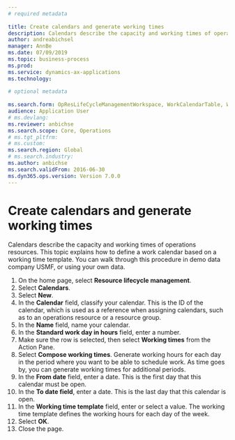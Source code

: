 ```yaml
--- 
# required metadata 
 
title: Create calendars and generate working times
description: Calendars describe the capacity and working times of operations resources. This topic explains how to define a work calendar based on a working time template.  
author: andreabichsel
manager: AnnBe 
ms.date: 07/09/2019
ms.topic: business-process 
ms.prod:  
ms.service: dynamics-ax-applications 
ms.technology:  
 
# optional metadata 
 
ms.search.form: OpResLifeCycleManagementWorkspace, WorkCalendarTable, WorkCalendarDate   
audience: Application User 
# ms.devlang:  
ms.reviewer: anbichse
ms.search.scope: Core, Operations 
# ms.tgt_pltfrm:  
# ms.custom:  
ms.search.region: Global
# ms.search.industry: 
ms.author: anbichse
ms.search.validFrom: 2016-06-30 
ms.dyn365.ops.version: Version 7.0.0 
---
```

# Create calendars and generate working times



Calendars describe the capacity and working times of operations resources. This topic explains how to define a work calendar based on a working time template. You can walk through this procedure in demo data company USMF, or using your own data.

1. On the home page, select **Resource lifecycle management**.
2. Select **Calendars**.
3. Select **New**.
4. In the **Calendar** field, classify your calendar. This is the ID of the calendar, which is used as a reference when assigning calendars, such as to an operations resource or a resource group.  
5. In the **Name** field, name your calendar.
6. In the **Standard work day in hours** field, enter a number.
7. Make sure the row is selected, then select **Working times** from the Action Pane.
8. Select **Compose working times**. Generate working hours for each day in the period where you want to be able to schedule work. As time goes by, you can generate working times for additional periods.  
9. In the **From date** field, enter a date. This is the first day that this calendar must be open.  
10. In the **To date field**, enter a date. This is the last day that this calendar is open.  
11. In the **Working time template** field, enter or select a value. The working time template defines the working hours for each day of the week.  
12. Select **OK**.
13. Close the page.

